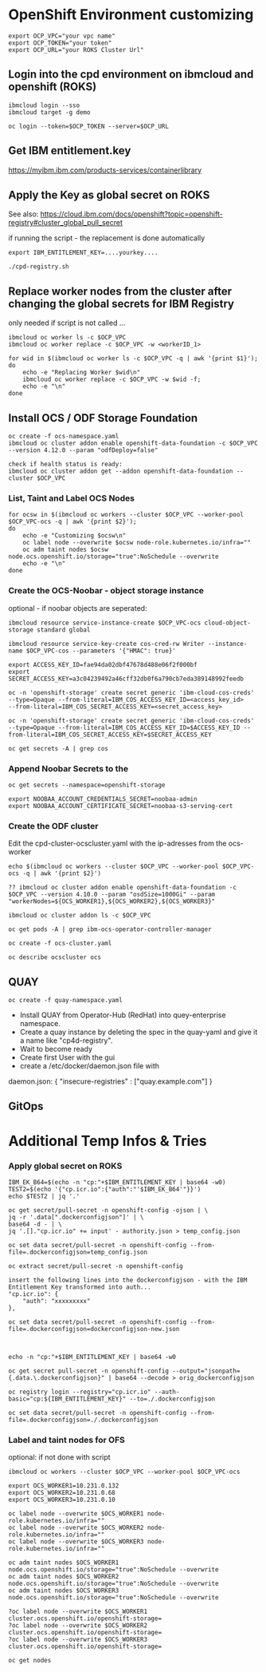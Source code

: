 # OpenShift Environment customizing

```
export OCP_VPC="your vpc name"
export OCP_TOKEN="your token"
export OCP_URL="your ROKS Cluster Url"
```

## Login into the cpd environment on ibmcloud and openshift (ROKS)

```
ibmcloud login --sso
ibmcloud target -g demo

oc login --token=$OCP_TOKEN --server=$OCP_URL
```

## Get IBM entitlement.key

https://myibm.ibm.com/products-services/containerlibrary

## Apply the Key as global secret on ROKS

See also: https://cloud.ibm.com/docs/openshift?topic=openshift-registry#cluster_global_pull_secret

if running the script - the replacement is done automatically
```
export IBM_ENTITLEMENT_KEY=....yourkey....

./cpd-registry.sh
```

## Replace worker nodes from the cluster after changing the global secrets for IBM Registry 
only needed if script is not called ... 

```
ibmcloud oc worker ls -c $OCP_VPC 
ibmcloud oc worker replace -c $OCP_VPC -w <workerID_1>

for wid in $(ibmcloud oc worker ls -c $OCP_VPC -q | awk '{print $1}');
do 
    echo -e "Replacing Worker $wid\n"
    ibmcloud oc worker replace -c $OCP_VPC -w $wid -f;
    echo -e "\n" 
done
```

## Install OCS / ODF Storage Foundation 
```
oc create -f ocs-namespace.yaml
ibmcloud oc cluster addon enable openshift-data-foundation -c $OCP_VPC --version 4.12.0 --param "odfDeploy=false"

check if health status is ready:
ibmcloud oc cluster addon get --addon openshift-data-foundation --cluster $OCP_VPC
```

### List, Taint and Label OCS Nodes 

```
for ocsw in $(ibmcloud oc workers --cluster $OCP_VPC --worker-pool $OCP_VPC-ocs -q | awk '{print $2}');
do 
    echo -e "Customizing $ocsw\n"
    oc label node --overwrite $ocsw node-role.kubernetes.io/infra=""
    oc adm taint nodes $ocsw node.ocs.openshift.io/storage="true":NoSchedule --overwrite
    echo -e "\n"
done
```

### Create the OCS-Noobar - object storage instance

optional - if noobar objects are seperated: 
```
ibmcloud resource service-instance-create $OCP_VPC-ocs cloud-object-storage standard global
```

```
ibmcloud resource service-key-create cos-cred-rw Writer --instance-name $OCP_VPC-cos --parameters '{"HMAC": true}'

export ACCESS_KEY_ID=fae94da02dbf47678d488e06f2f000bf
export SECRET_ACCESS_KEY=a3c04239492a46cff32db0f6a790cb7eda389148992feedb

oc -n 'openshift-storage' create secret generic 'ibm-cloud-cos-creds' --type=Opaque --from-literal=IBM_COS_ACCESS_KEY_ID=<access_key_id> 
--from-literal=IBM_COS_SECRET_ACCESS_KEY=<secret_access_key>

oc -n 'openshift-storage' create secret generic 'ibm-cloud-cos-creds' --type=Opaque --from-literal=IBM_COS_ACCESS_KEY_ID=$ACCESS_KEY_ID --from-literal=IBM_COS_SECRET_ACCESS_KEY=$SECRET_ACCESS_KEY

oc get secrets -A | grep cos

```
### Append Noobar Secrets to the 
```
oc get secrets --namespace=openshift-storage

export NOOBAA_ACCOUNT_CREDENTIALS_SECRET=noobaa-admin
export NOOBAA_ACCOUNT_CERTIFICATE_SECRET=noobaa-s3-serving-cert
```

### Create the ODF cluster
Edit the cpd-cluster-ocscluster.yaml with the ip-adresses from the ocs-worker 

```
echo $(ibmcloud oc workers --cluster $OCP_VPC --worker-pool $OCP_VPC-ocs -q | awk '{print $2}')

?? ibmcloud oc cluster addon enable openshift-data-foundation -c $OCP_VPC --version 4.10.0 --param "osdSize=1000Gi" --param "workerNodes=${OCS_WORKER1},${OCS_WORKER2},${OCS_WORKER3}"

ibmcloud oc cluster addon ls -c $OCP_VPC

oc get pods -A | grep ibm-ocs-operator-controller-manager

oc create -f ocs-cluster.yaml

oc describe ocscluster ocs
```

## QUAY 

```
oc create -f quay-namespace.yaml
```

- Install QUAY from Operator-Hub (RedHat) into quey-enterprise namespace. 
- Create a quay instance by deleting the spec in the quay-yaml and give it a name like "cp4d-registry".
- Wait to become ready 
- Create first User with the gui 
- create a /etc/docker/daemon.json file with 

daemon.json:
{
  "insecure-registries" : ["quay.example.com"]
}

## GitOps

## 


# Additional Temp Infos & Tries

### Apply global secret on ROKS 

```
IBM_EK_B64=$(echo -n "cp:"+$IBM_ENTITLEMENT_KEY | base64 -w0)
TEST2=$(echo '{"cp.icr.io":{"auth":"'$IBM_EK_B64'"}}')
echo $TEST2 | jq '.' 

oc get secret/pull-secret -n openshift-config -ojson | \
jq -r '.data[".dockerconfigjson"]' | \
base64 -d - | \
jq '.[]."cp.icr.io" += input' - authority.json > temp_config.json

oc set data secret/pull-secret -n openshift-config --from-file=.dockerconfigjson=temp_config.json

oc extract secret/pull-secret -n openshift-config

insert the following lines into the dockerconfigjson - with the IBM Entitlement Key transformed into auth...
"cp.icr.io": {
    "auth": "xxxxxxxxx"
},

oc set data secret/pull-secret -n openshift-config --from-file=.dockerconfigjson=dockerconfigjson-new.json



echo -n "cp:"+$IBM_ENTITLEMENT_KEY | base64 -w0 

oc get secret pull-secret -n openshift-config --output="jsonpath={.data.\.dockerconfigjson}" | base64 --decode > orig_dockerconfigjson

oc registry login --registry="cp.icr.io" --auth-basic="cp:${IBM_ENTITLEMENT_KEY}" --to=./.dockerconfigjson

oc set data secret/pull-secret -n openshift-config --from-file=.dockerconfigjson=./.dockerconfigjson

```

### Label and taint nodes for OFS

optional: if not done with script

```
ibmcloud oc workers --cluster $OCP_VPC --worker-pool $OCP_VPC-ocs

export OCS_WORKER1=10.231.0.132
export OCS_WORKER2=10.231.0.68
export OCS_WORKER3=10.231.0.10

oc label node --overwrite $OCS_WORKER1 node-role.kubernetes.io/infra=""
oc label node --overwrite $OCS_WORKER2 node-role.kubernetes.io/infra=""
oc label node --overwrite $OCS_WORKER3 node-role.kubernetes.io/infra=""

oc adm taint nodes $OCS_WORKER1 node.ocs.openshift.io/storage="true":NoSchedule --overwrite
oc adm taint nodes $OCS_WORKER2 node.ocs.openshift.io/storage="true":NoSchedule --overwrite
oc adm taint nodes $OCS_WORKER3 node.ocs.openshift.io/storage="true":NoSchedule --overwrite

?oc label node --overwrite $OCS_WORKER1 cluster.ocs.openshift.io/openshift-storage=
?oc label node --overwrite $OCS_WORKER2 cluster.ocs.openshift.io/openshift-storage=
?oc label node --overwrite $OCS_WORKER3 cluster.ocs.openshift.io/openshift-storage=

oc get nodes
```